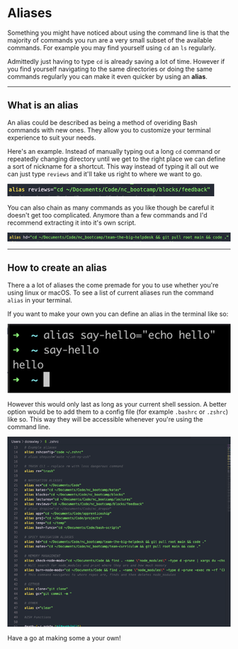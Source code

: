 # Aliases

Something you might have noticed about using the command line is that the majority of commands you run are a very small subset of the available commands. For example you may find yourself using `cd` an `ls` regularly.

Admittedly just having to type `cd` is already saving a lot of time. However if you find yourself navigating to the same directories or doing the same commands regularly you can make it even quicker by using an **alias**.

---

## What is an alias

An alias could be described as being a method of overiding Bash commands with new ones. They allow you to customize your terminal experience to suit your needs.

Here's an example. Instead of manually typing out a long `cd` command or repeatedly changing directory until we get to the right place we can define a sort of nickname for a shortcut. This way instead of typing it all out we can just type `reviews` and it'll take us right to where we want to go.

![A Simple Alias](./images/short-alias.png 'A simple alias')

You can also chain as many commands as you like though be careful it doesn't get too complicated. Anymore than a few commands and I'd recommend extracting it into it's own script.

![A more complicated alias](./images/longer-alias.png 'A more complicated alias')

---

## How to create an alias

There a a lot of aliases the come premade for you to use whether you're using linux or macOS. To see a list of current aliases run the command `alias` in your terminal.

If you want to make your own you can define an alias in the terminal like so:

![A temporary alias](./images/temp-alias.png 'A temporary alias')

However this would only last as long as your current shell session. A better option would be to add them to a config file (for example `.bashrc` or `.zshrc`) like so. This way they will be accessible whenever you're using the command line.

![A selection of permanent aliases](./images//zshrc.png 'A selection of permanent aliases')

Have a go at making some a your own!
